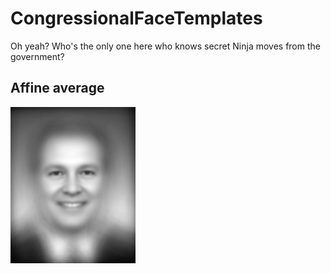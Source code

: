 CongressionalFaceTemplates
==========================

Oh yeah? Who's the only one here who knows secret Ninja moves from the government?

Affine average
--------------

![Affine averaged](https://github.com/ntustison/CongressionalFaceTemplates/blob/master/Figures/affineMean.png?raw=true "All congresspersons")
